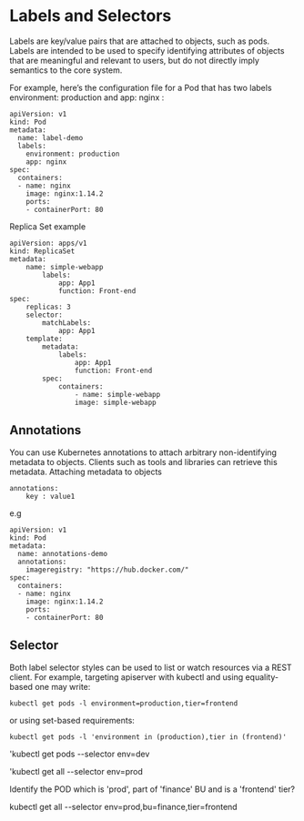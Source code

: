 # Labels and Selectors

Labels are key/value pairs that are attached to objects, such as pods. Labels are intended to be used to specify identifying attributes of objects that are meaningful and relevant to users, but do not directly imply semantics to the core system.


For example, here’s the configuration file for a Pod that has two labels environment: production and app: nginx :

```
apiVersion: v1
kind: Pod
metadata:
  name: label-demo
  labels:
    environment: production
    app: nginx
spec:
  containers:
  - name: nginx
    image: nginx:1.14.2
    ports:
    - containerPort: 80

```

Replica Set example

```
apiVersion: apps/v1
kind: ReplicaSet
metadata:
    name: simple-webapp
        labels:
            app: App1
            function: Front-end
spec:
    replicas: 3
    selector:
        matchLabels:
            app: App1
    template:
        metadata:
            labels:
                app: App1
                function: Front-end
        spec:   
            containers:
                - name: simple-webapp
                image: simple-webapp
```
## Annotations

You can use Kubernetes annotations to attach arbitrary non-identifying metadata to objects. Clients such as tools and libraries can retrieve this metadata.
Attaching metadata to objects
```
annotations:
    key : value1
```

e.g

```
apiVersion: v1
kind: Pod
metadata:
  name: annotations-demo
  annotations:
    imageregistry: "https://hub.docker.com/"
spec:
  containers:
  - name: nginx
    image: nginx:1.14.2
    ports:
    - containerPort: 80
```

## Selector

Both label selector styles can be used to list or watch resources via a REST client. For example, targeting apiserver with kubectl and using equality-based one may write:

    kubectl get pods -l environment=production,tier=frontend

or using set-based requirements:

    kubectl get pods -l 'environment in (production),tier in (frontend)'


'kubectl get pods --selector env=dev

'kubectl get all --selector env=prod


Identify the POD which is 'prod', part of 'finance' BU and is a 'frontend' tier?

kubectl get all --selector env=prod,bu=finance,tier=frontend